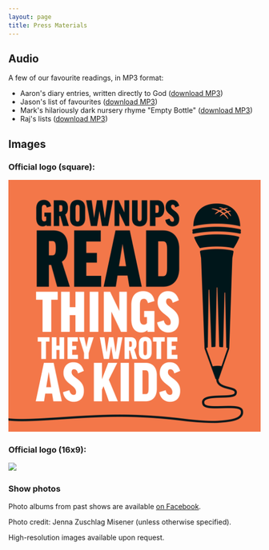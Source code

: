 ```yaml
---
layout: page
title: Press Materials
---
```


## Audio

A few of our favourite readings, in MP3 format:

- Aaron's diary entries, written directly to God (<a href="/mp3/press/Aaron_-_Diary_entry_to_God.mp3">download MP3</a>)
- Jason's list of favourites (<a href="/mp3/press/Jason_-_Favourites_of_mine.mp3">download MP3</a>)
- Mark's hilariously dark nursery rhyme "Empty Bottle" (<a href="/mp3/press/Mark_-_Empty_Bottle.mp3">download MP3</a>)
- Raj's lists (<a href="/mp3/press/Raj_-_Lists.mp3">download MP3</a>)

## Images

### Official logo (square):

![](/images/grttwak-2048-orange.png)

### Official logo (16x9):

![](/images/grownups-3000x1688.jpg)

### Show photos

Photo albums from past shows are available [on Facebook](https://www.facebook.com/pg/grownupsreadthingstheywroteaskids/photos/?tab=albums).

Photo credit: Jenna Zuschlag Misener (unless otherwise specified).

High-resolution images available upon request.

